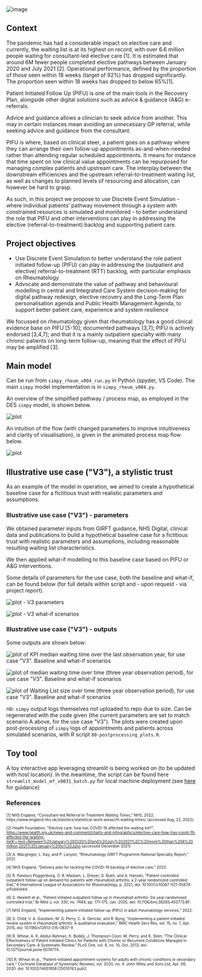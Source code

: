 ![image](https://user-images.githubusercontent.com/69211911/186386851-61f28c91-c9de-4018-be58-49d7fdc80385.png)


## Context 

The pandemic has had a considerable impact on elective care and currently, the waiting list is at its highest on record, with over 6.6 million people waiting for consultant-led elective care [1]. It is estimated that around 6M fewer people completed elective pathways between January 2020 and July 2021 [2]. Operational performance, defined by the proportion of those seen within 18 weeks (target of 92%) has dropped significantly. The proportion seen within 18 weeks has dropped to below 65%[1].

Patient Initiated Follow Up (PIFU) is one of the main tools in the Recovery Plan, alongside other digital solutions such as advice & guidance (A&G) e-referrals.

Advice and guidance allows a clinician to seek advice from another. This may in certain instances mean avoiding an unnecessary GP referral, while seeking advice and guidance from the consultant.

PIFU is where, based on clinical steer, a patient goes on a pathway where they can arrange their own follow-up appointments as-and-when-needed rather than attending regular scheduled appointments. It means for instance that time spent on low clinical value appointments can be repurposed for managing complex patients and upstream care. The interplay between the downstream efficiencies and the upstream referral-to-treatment waiting list, as well as changes to planned levels of resourcing and allocation, can however be hard to grasp.

As such, in this project we propose to use Discrete Event Simulation - where individual patients’ pathway movement through a system with constrained resources is simulated and monitored - to better understand the role that PIFU and other interventions can play in addressing the elective (referral-to-treatment) backlog and supporting patient care.

## Project objectives
*	Use Discrete Event Simulation to better understand the role patient initiated follow-up (PIFU) can play in addressing the (outpatient and elective) referral-to-treatment (RTT) backlog, with particular emphasis on Rheumatology
*	Advocate and demonstrate the value of pathway and behavioural modelling in central and Integrated Care System decision-making for digital pathway redesign, elective recovery and the Long-Term Plan personalisation agenda and Public Health Management Agenda, to support better patient care, experience and system resilience

We focussed on rheumatology given that rheumatology has a good clinical evidence base on PIFU [5-10]; documented pathways [3,7]; PIFU is actively endorsed [3,4,7]; and that it is a mainly outpatient specialty with many chronic patients on long-term follow-up, meaning that the effect of PIFU may be amplified [3].


## Main model

Can be run from `simpy_rheum_v004_run.py` in Python (spyder, VS Code). The main `simpy` model implementation is in `simpy_rheum_v004.py`. 

An overview of the simplified pathway / process map, as employed in the DES `simpy` model, is shown below.

![plot](./readme-figures/model_simplistic_diagram_overview.PNG)

An intuition of the flow (with changed parameters to improve intuitiveness and clarity of visualisation), is given in the animated process map flow below.

![plot](./readme-figures/process_map_viz_simpyflow_Villus.gif)


## Illustrative use case ("V3"), a stylistic trust

As an example of the model in operation, we aimed to create a hypothetical baseline case for a fictitious trust with realistic parameters and assumptions.

### Illustrative use case ("V3") - parameters

We obtained parameter inputs from GIRFT guidance, NHS Digital, clinical data and publications to build a hypothetical baseline case for a fictitious trust with realistic parameters and assumptions, including reasonable resulting waiting list characteristics.

We then applied what-if modelling to this baseline case based on PIFU or A&G interventions.

Some details of parameters for the use case, both the baseline and what-if, can be found below (for full details within script and - upon request - via project report).

![plot - V3 parameters](./readme-figures/model_usecaseV3_parameters.PNG)

![plot - V3 what-if scenarios](./readme-figures/model_usecaseV3_whatifs.PNG)

### Illustrative use case ("V3") - outputs

Some outputs are shown below:

![plot of KPI median waiting time over the last observation year, for use case "V3". Baseline and what-if scenarios](./readme-figures/scenarios_RTT_q0.5.png)

![plot of median waiting time over time (three year observation period), for use case "V3". Baseline and what-if scenarios](./readme-figures/scenarios_RTT_q05_dt.png)

![plot of Waiting List size over time (three year observation period), for use case "V3". Baseline and what-if scenarios](./readme-figures/scenarios_RTT_WT_dt.png)

nb: `simpy` output logs themselves not uploaded to repo due to size. Can be regenerated with the code given (the current parameters are set to match scenario A above, for the use case "V3"). The plots were created upon post-processing of `simpy` logs of appointments and patients across simulated scenarios, with R script `80-postprocessing_plots.R`.

## Toy tool

A toy interactive app leveraging streamlit is being worked on (to be updated with host location).
In the meantime, the script can be found here `streamlit_model_mf_v0031_batch.py` for local machine deployment (see [here](https://www.youtube.com/watch?v=_PPUk__mXLI) for guidance)


### References

<font size="1">
[1] NHS England, “Consultant-led Referral to Treatment Waiting Times,” NHS, 2022. https://www.england.nhs.uk/statistics/statistical-work-areas/rtt-waiting-times/ (accessed Aug. 22, 2022).

[2] Health Foundation, "Elective care: how has COVID-19 affected the waiting list?", https://www.health.org.uk/news-and-comment/charts-and-infographics/elective-care-how-has-covid-19-affected-the-waiting-list#:~:text=Between%20January%202020%20and%20July%202021%2C%20more%20than%206%20million,2021%20(January%20to%20July) (accessed December 2021)

[3] A. Macgregor, L. Kay, and P. Lanyon, “Rheumatology GIRFT Programme National Specialty Report,” 2021. 

[4]	NHS England, “Delivery plan for tackling the COVID-19 backlog of elective care,” 2022. 

[5]	R. Panduro Poggenborg, O. R. Madsen, L. Dreyer, G. Bukh, and A. Hansen, “Patient-controlled outpatient follow-up on demand for patients with rheumatoid arthritis: a 2-year randomized controlled trial,” # International League of Associations for Rheumatology, p. 2021, doi: 10.1007/s10067-021-05674-y/Published. 

[6]	S. Hewlett et al., “Patient initiated outpatient follow up in rheumatoid arthritis: Six year randomised controlled trial,” Br Med J, vol. 330, no. 7484, pp. 171–175, Jan. 2005, doi: 10.1136/bmj.38265.493773.8F. 

[7]	NHS England, “Implementing patient-initiated follow-up (PIFU) in adult rheumatology services,” 2022. 

[8]	S. Child, V. A. Goodwin, M. G. Perry, C. A. Gericke, and R. Byng, “Implementing a patient-initiated review system in rheumatoid arthritis: A qualitative evaluation,” BMC Health Serv Res, vol. 15, no. 1, Apr. 2015, doi: 10.1186/s12913-015-0837-9. 

[9]	R. Whear, A. K. Abdul-Rahman, K. Boddy, J. Thompson-Coon, M. Perry, and K. Stein, “The Clinical Effectiveness of Patient Initiated Clinics for Patients with Chronic or Recurrent Conditions Managed in Secondary Care: A Systematic Review,” PLoS One, vol. 8, no. 10, Oct. 2013, doi: 10.1371/journal.pone.0074774. 

[10]	R. Whear et al., “Patient-initiated appointment systems for adults with chronic conditions in secondary care,” Cochrane Database of Systematic Reviews, vol. 2020, no. 4. John Wiley and Sons Ltd, Apr. 09, 2020. doi: 10.1002/14651858.CD010763.pub2. 
  </font>
